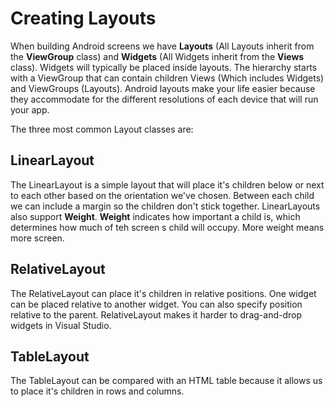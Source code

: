 # Creating Layouts

When building Android screens we have **Layouts** (All Layouts inherit from the **ViewGroup** class) and **Widgets** (All Widgets inherit from the **Views** class). Widgets will typically be placed inside layouts. The hierarchy starts with a ViewGroup that can contain children Views (Which includes Widgets) and ViewGroups (Layouts). Android layouts make your life easier because they accommodate for the different resolutions of each device that will run your app.

The three most common Layout classes are:

## LinearLayout

The LinearLayout is a simple layout that will place it's children below or next to each other based on the orientation we've chosen. Between each child we can include a margin so the children don't stick together. LinearLayouts also support **Weight**. **Weight** indicates how important a child is, which determines how much of teh screen s child will occupy. More weight means more screen. 

## RelativeLayout
The RelativeLayout can place it's children in relative positions. One widget can be placed relative to another widget. You can also specify position relative to the parent. RelativeLayout makes it harder to drag-and-drop widgets in Visual Studio. 

## TableLayout

The TableLayout can be compared with an HTML table because it allows us to place it's children in rows and columns. 
